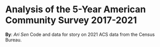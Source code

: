 # Analysis of the 5-Year American Community Survey 2017-2021
<b>By</b>: <em>Ari Sen</em>
Code and data for story on 2021 ACS data from the Census Bureau.
